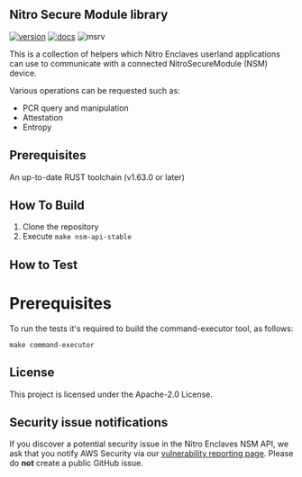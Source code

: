 ## Nitro Secure Module library

[![version]][crates.io]
[![docs]][docs.rs]
![msrv]

[version]: https://img.shields.io/crates/v/aws-nitro-enclaves-nsm-api.svg
[crates.io]: https://crates.io/crates/aws-nitro-enclaves-nsm-api
[docs]: https://img.shields.io/docsrs/aws-nitro-enclaves-nsm-api
[docs.rs]: https://docs.rs/aws-nitro-enclaves-nsm-api
[msrv]: https://img.shields.io/badge/MSRV-1.63.0-blue

This is a collection of helpers which Nitro Enclaves userland
applications can use to communicate with a connected NitroSecureModule (NSM) device.

Various operations can be requested such as:
- PCR query and manipulation
- Attestation
- Entropy

## Prerequisites
An up-to-date RUST toolchain (v1.63.0 or later)

## How To Build
1. Clone the repository
2. Execute `make nsm-api-stable`

## How to Test

# Prerequisites
To run the tests it's required to build the command-executor tool, as follows:
```
make command-executor
```

## License

This project is licensed under the Apache-2.0 License.

## Security issue notifications

If you discover a potential security issue in the Nitro Enclaves NSM API, we ask that you notify AWS
Security via our
[vulnerability reporting page](https://aws.amazon.com/security/vulnerability-reporting/).
Please do **not** create a public GitHub issue.
